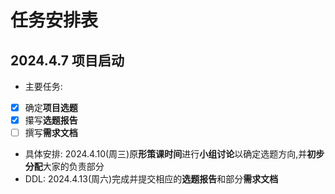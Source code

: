 # 任务安排表

## 2024.4.7 项目启动
- 主要任务: 
- [x] 确定**项目选题**
- [x] 攥写**选题报告**
- [ ] 撰写**需求文档**
- 具体安排: 2024.4.10(周三)原**形策课时间**进行**小组讨论**以确定选题方向,并**初步分配**大家的负责部分
- DDL: 2024.4.13(周六)完成并提交相应的**选题报告**和部分**需求文档**